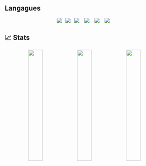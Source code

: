 ## Langagues

<p align="center">
  <img src="https://img.shields.io/badge/Java-ED8B00?style=for-the-badge&logo=java&logoColor=white" />&nbsp;&nbsp;
  <img src="https://img.shields.io/badge/C%23-239120?style=for-the-badge&logo=c-sharp&logoColor=white" />&nbsp;&nbsp;
  <img src="https://img.shields.io/badge/JavaScript-F7DF1E?style=for-the-badge&logo=javascript&logoColor=white" />&nbsp;&nbsp;&nbsp;
  <img src="https://img.shields.io/badge/node.js%20-%2343853D.svg?&style=for-the-badge&logo=node.js&logoColor=white" />&nbsp;&nbsp;&nbsp;
  <img src="https://img.shields.io/badge/react%20-%2300D9FF.svg?&style=for-the-badge&logo=react&logoColor=white" />&nbsp;&nbsp;&nbsp;
  <img src="https://img.shields.io/badge/tailwind-css%20-%231572B6.svg?&style=for-the-badge&logo=tailwind-css&logoColor=white" />&nbsp;&nbsp;
</p>

## 📈 Stats

<p align="center">
  <img width="30%" src="https://github-readme-stats.vercel.app/api?username=Kerlann&show_icons=true&hide_border=true&theme=radical" />
  <img width="30%" src="https://github-readme-streak-stats.herokuapp.com/?user=Kerlann&hide_border=true&theme=radical" />
  <img width="30%" src="https://github-readme-stats.vercel.app/api/top-langs/?username=Kerlann&theme=radical" />
</p>
